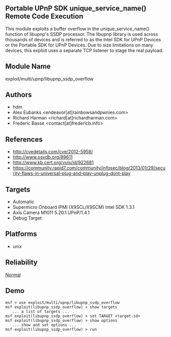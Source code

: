 ## Portable UPnP SDK unique_service_name() Remote Code Execution

This module exploits a buffer overflow in the 
unique_service_name() function of libupnp's SSDP processor. 
The libupnp library is used across thousands of devices and 
is referred to as the Intel SDK for UPnP Devices or the 
Portable SDK for UPnP Devices. Due to size limitations on 
many devices, this exploit uses a separate TCP listener to 
stage the real payload.


## Module Name
exploit/multi/upnp/libupnp_ssdp_overflow

## Authors
* hdm
* Alex Eubanks <endeavor[at]rainbowsandpwnies.com>
* Richard Harman <richard[at]richardharman.com>
* Frederic Basse <contact[at]fredericb.info>


## References
* http://cvedetails.com/cve/2012-5958/
* http://www.osvdb.org/89611
* http://www.kb.cert.org/vuls/id/922681
* https://community.rapid7.com/community/infosec/blog/2013/01/29/security-flaws-in-universal-plug-and-play-unplug-dont-play



## Targets
* Automatic
* Supermicro Onboard IPMI (X9SCL/X9SCM) Intel SDK 1.3.1
* Axis Camera M1011 5.20.1 UPnP/1.4.1
* Debug Target


## Platforms
* unix

## Reliability
[Normal](https://github.com/rapid7/metasploit-framework/wiki/Exploit-Ranking)

## Demo

```
msf > use exploit/multi/upnp/libupnp_ssdp_overflow
msf exploit(libupnp_ssdp_overflow) > show targets
   ... a list of targets ...
msf exploit(libupnp_ssdp_overflow) > set TARGET <target-id>
msf exploit(libupnp_ssdp_overflow) > show options
   ... show and set options ...
msf exploit(libupnp_ssdp_overflow) > run
```
    
    